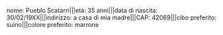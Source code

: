 nome: Pueblo Scatarri|||età: 35 anni|||data di nascita: 30/02/19XX|||indirizzo: a casa di mia madre|||CAP: 42069|||cibo preferito: suino|||colore preferito: marrone
